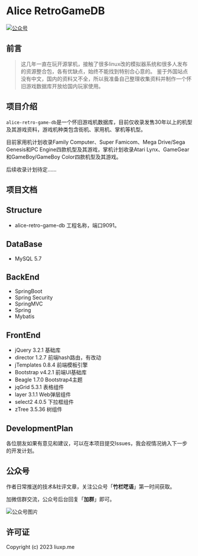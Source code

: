 # Alice RetroGameDB

<p>
  <a href="#公众号"><img src="https://img.shields.io/badge/%E5%85%AC%E4%BC%97%E5%8F%B7-%E7%AB%B9%E6%A0%8F%E5%91%93%E8%AF%AD-green.svg" alt="公众号"></a>
</p>

## 前言

> 这几年一直在玩开源掌机，接触了很多linux改的模拟器系统和很多人发布的资源整合包，各有优缺点，始终不能找到特别合心意的。
> 鉴于外国站点没有中文，国内的资料又不全，所以我准备自己整理收集资料并制作一个怀旧游戏数据库开放给国内玩家使用。

## 项目介绍

`alice-retro-game-db`是一个怀旧游戏机数据库，目前仅收录发售30年以上的机型及其游戏资料，游戏机种类包含街机、家用机、掌机等机型。

目前家用机计划收录Family Computer、Super Famicom、Mega Drive/Sega Genesis和PC Engine四款机型及其游戏，掌机计划收录Atari Lynx、GameGear和GameBoy/GameBoy Color四款机型及其游戏。

后续收录计划待定……

## 项目文档
    
## Structure

- alice-retro-game-db 工程名称，端口9091。

## DataBase

- MySQL 5.7

## BackEnd
- SpringBoot 
- Spring Security
- SpringMVC
- Spring
- Mybatis

## FrontEnd

- jQuery 3.2.1 基础库
- director 1.2.7 前端hash路由，有改动
- jTemplates 0.8.4 前端模板引擎
- Bootstrap v4.2.1 前端UI基础库
- Beagle 1.7.0 Bootstrap4主题
- jqGrid 5.3.1 表格组件
- layer 3.1.1 Web弹层组件
- select2 4.0.5 下拉框组件
- zTree 3.5.36 树组件

## DevelopmentPlan

各位朋友如果有意见和建议，可以在本项目提交Issues，我会视情况纳入下一步的开发计划。

## 公众号

作者日常推送的技术&社评文章，关注公众号「**竹栏呓语**」第一时间获取。

加微信群交流，公众号后台回复「**加群**」即可。

![公众号图片](https://creator.liuxp.me/img/wechat.png)

## 许可证

Copyright (c) 2023 liuxp.me